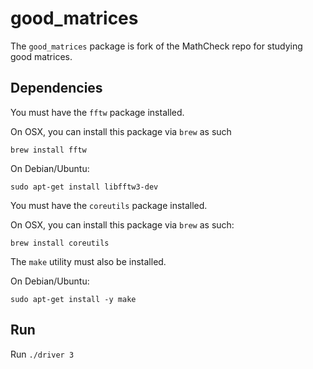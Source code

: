 # good_matrices

The `good_matrices` package is fork of the MathCheck repo for studying good
matrices.

## Dependencies

You must have the `fftw` package installed. 

On OSX, you can install this package via `brew` as such
```
brew install fftw
```

On Debian/Ubuntu:
```
sudo apt-get install libfftw3-dev
```

You must have the `coreutils` package installed. 

On OSX, you can install this package via `brew` as such:
```
brew install coreutils
```

The `make` utility must also be installed. 

On Debian/Ubuntu:

```
sudo apt-get install -y make
```

## Run

Run `./driver 3`

